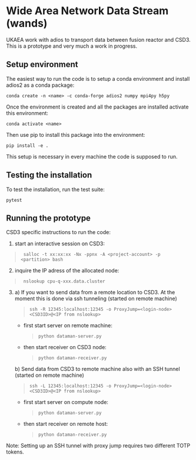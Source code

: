 # Wide Area Network Data Stream (wands)
UKAEA work with adios to transport data between fusion reactor and CSD3. This is a prototype and very much a work in progress. 

## Setup environment
The easiest way to run the code is to setup a conda environment and install adios2 as a conda package:

```
conda create -n <name> -c conda-forge adios2 numpy mpi4py h5py
```

Once the environment is created and all the packages are installed activate this environment:

```
conda activate <name>
```

Then use pip to install this package into the environment:

```
pip install -e .
```

This setup is necessary in every machine the code is supposed to run.

## Testing the installation

To test the installation, run the test suite:

```
pytest
```


## Running the prototype
CSD3 specific instructions to run the code:
1. start an interactive session on CSD3:
>` salloc -t xx:xx:xx -Nx -ppnx -A <project-account> -p <partition> bash`
2. inquire the IP adress of the allocated node:
>` nslookup cpu-q-xxx.data.cluster`
3. a) If you want to send data from a remote location to CSD3. At the moment this is done via ssh tunneling (started on remote machine)
    >`ssh -R 12345:localhost:12345 -o ProxyJump=<login-node> <CSD3ID>@<IP from nslookup>`
    - first start server on remote machine: 
        >`python dataman-server.py`
    - then start receiver on CSD3 node: 
        >`python dataman-receiver.py`
        
   b) Send data from CSD3 to remote machine also with an SSH tunnel (started on remote machine)
   
    >`ssh -L 12345:localhost:12345 -o ProxyJump=<login-node> <CSD3ID>@<IP from nslookup>`
    - first start server on compute node: 
        >`python dataman-server.py`
    - then start receiver on remote host: 
        >`python dataman-receiver.py`
    
Note: Setting up an SSH tunnel with proxy jump requires two different TOTP tokens.
